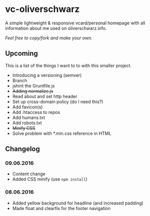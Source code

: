 # vc-oliverschwarz

A simple lightweight & responsive vcard/personal homepage with all information about me used on oliverschwarz.info.

_Feel free to copy/fork and make your own._

## Upcoming

This is a list of the things I want to to with this smaller project.

* Introducing a versioning (semver)
* Branch
* jshint the Gruntfile.js
* ~~Adding normalize.js~~
* Read about and set http header
* Set up cross-domain policy (do I need this?)
* Add favicon(s)
* Add .htaccess to repos
* Add humans.txt
* Add robots.txt
* ~~Minify CSS~~
* Solve problem with *.min.css reference in HTML

## Changelog

### 09.06.2016

* Content change
* Added CSS minify (use `npm install`)

### 08.06.2016

* Added yellow background for headline (and increased padding)
* Made float and clearfix for the footer navigation
